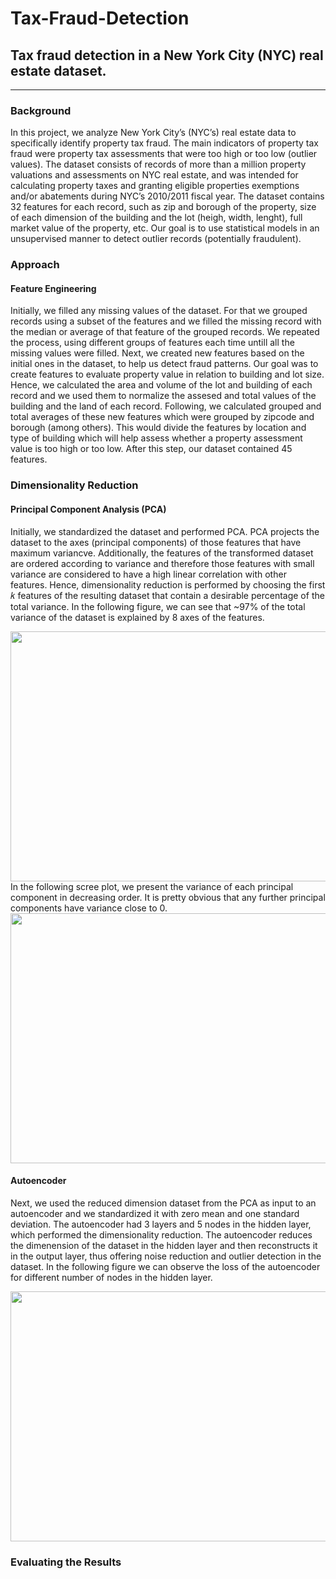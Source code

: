 # Tax-Fraud-Detection
## Tax fraud detection in a New York City (NYC) real estate dataset.
<hr />

### Background
In this project, we analyze New York City’s (NYC’s) real estate data to specifically identify property tax fraud. The main indicators of property tax fraud were property tax assessments that were too high or too low (outlier values). The dataset consists of records of more than a million property valuations and assessments on NYC real estate, and was intended for calculating property taxes and granting eligible properties exemptions and/or abatements during NYC’s 2010/2011 fiscal year. The dataset contains 32 features for each record, such as zip and borough of the property, size of each dimension of the building and the lot (heigh, width, lenght), full market value of the property, etc. Our goal is to use statistical models in an unsupervised manner to detect outlier records (potentially fraudulent). 
### Approach
#### Feature Engineering
Initially, we filled any missing values of the dataset. For that we grouped records using a subset of the features and we filled the missing record with the median or average of that feature of the grouped records. We repeated the process, using different groups of features each time untill all the missing values were filled. Next, we created new features based on the initial ones in the dataset, to help us detect fraud patterns. Our goal was to create features to evaluate property value in relation to building and lot size. Hence, we calculated the area and volume of the lot and building of each record and we used them to normalize the assesed and total values of the building and the land of each record. Following, we calculated grouped and total averages of these new features which were grouped by zipcode and borough (among others). This would divide the features by location and type of building which will help assess whether a property assessment value is too high or too low. After this step, our dataset contained 45 features. 
### Dimensionality Reduction
#### Principal Component Analysis (PCA)
Initially, we standardized the dataset and performed PCA. PCA projects the dataset to the axes (principal components) of those features that have maximum variancve. Additionally, the features of the transformed dataset are ordered according to variance and therefore those features with small variance are considered to have a high linear correlation with other features. Hence, dimensionality reduction is performed by choosing the first 𝑘 features of the resulting dataset that contain a desirable percentage of the total variance. In the following figure, we can see that ~97% of the total variance of the dataset is explained by 8 axes of the features. 

<img src="https://user-images.githubusercontent.com/39418469/142396988-aa3c2263-9217-44b3-a661-563f6d9fe723.png" width="600" height="400"> 
In the following scree plot, we present the variance of each principal component in decreasing order. It is pretty obvious that any further principal components have variance close to 0. 
<img src="https://user-images.githubusercontent.com/39418469/142398202-c4fc59eb-d2c9-4717-be21-c244b16c45bb.png" width="600" height="400">

#### Autoencoder
Next, we used the reduced dimension dataset from the PCA as input to an autoencoder and we standardized it with zero mean and one standard deviation. The autoencoder had 3 layers and 5 nodes in the hidden layer, which performed the dimensionality reduction. The autoencoder reduces the dimenension of the dataset in the hidden layer and then reconstructs it in the output layer, thus offering noise reduction and outlier detection in the dataset. In the following figure we can observe the loss of the autoencoder for different number of nodes in the hidden layer.

<img src="https://user-images.githubusercontent.com/39418469/142399855-f697f69e-090b-4148-b671-c28530fcb314.png" width="600" height="400">

### Evaluating the Results

